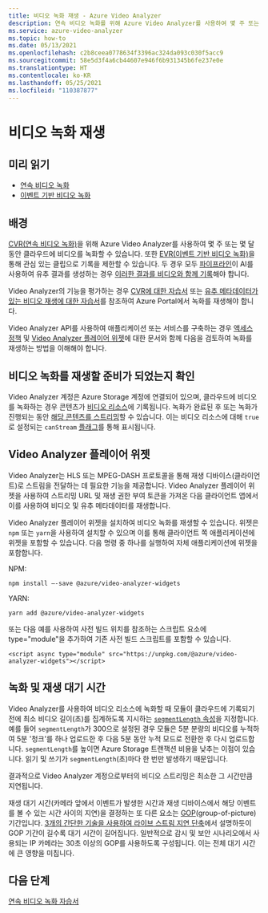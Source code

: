 ```yaml
---
title: 비디오 녹화 재생 - Azure Video Analyzer
description: 연속 비디오 녹화를 위해 Azure Video Analyzer를 사용하여 몇 주 또는 몇 달 동안 클라우드에 비디오를 녹화할 수 있습니다. 이벤트 기반 녹화를 통해 관심 있는 클립으로 녹화를 제한할 수도 있습니다. 이 문서에서는 이러한 녹화를 재생하는 방법을 설명합니다.
ms.service: azure-video-analyzer
ms.topic: how-to
ms.date: 05/13/2021
ms.openlocfilehash: c2b8ceea0778634f3396ac324da093c030f5acc9
ms.sourcegitcommit: 58e5d3f4a6cb44607e946f6b931345b6fe237e0e
ms.translationtype: HT
ms.contentlocale: ko-KR
ms.lasthandoff: 05/25/2021
ms.locfileid: "110387877"
---
```

# <a name="playback-of-video-recordings"></a>비디오 녹화 재생 

## <a name="pre-read"></a>미리 읽기  

* [연속 비디오 녹화](continuous-video-recording.md)
* [이벤트 기반 비디오 녹화](event-based-video-recording-concept.md)

## <a name="background"></a>배경  

[CVR(연속 비디오 녹화)](continuous-video-recording.md)을 위해 Azure Video Analyzer를 사용하여 몇 주 또는 몇 달 동안 클라우드에 비디오를 녹화할 수 있습니다. 또한 [EVR(이벤트 기반 비디오 녹화)](event-based-video-recording-concept.md)을 통해 관심 있는 클립으로 기록을 제한할 수 있습니다. 두 경우 모두 [파이프라인](pipeline.md)이 AI를 사용하여 유추 결과를 생성하는 경우 [이러한 결과를 비디오와 함께 기록](record-stream-inference-data-with-video.md)해야 합니다. 

Video Analyzer의 기능을 평가하는 경우 [CVR에 대한 자습서](use-continuous-video-recording.md) 또는 [유추 메타데이터가 있는 비디오 재생에 대한 자습서](record-stream-inference-data-with-video.md)를 참조하여 Azure Portal에서 녹화를 재생해야 합니다.

Video Analyzer API를 사용하여 애플리케이션 또는 서비스를 구축하는 경우 [액세스 정책](access-policies.md) 및 [Video Analyzer 플레이어 위젯](player-widget.md)에 대한 문서와 함께 다음을 검토하여 녹화를 재생하는 방법을 이해해야 합니다.

<!-- TODO - add a section here about 1P/3P SaaS and how to use widgets to allow end users to view videos without talking to ARM APIs -->

## <a name="determining-that-a-video-recording-is-ready-for-playback"></a>비디오 녹화를 재생할 준비가 되었는지 확인

Video Analyzer 계정은 Azure Storage 계정에 연결되어 있으며, 클라우드에 비디오를 녹화하는 경우 콘텐츠가 [비디오 리소스](terminology.md#video)에 기록됩니다. 녹화가 완료된 후 또는 녹화가 진행되는 동안 [해당 콘텐츠를 스트리밍](terminology.md#streaming)할 수 있습니다. 이는 비디오 리소스에 대해 `true`로 설정되는 `canStream` [플래그](https://github.com/Azure/azure-rest-api-specs/blob/master/specification/videoanalyzer/resource-manager/Microsoft.Media/preview/2021-05-01-preview/Videos.json)를 통해 표시됩니다. 

## <a name="video-analyzer-player-widget"></a>Video Analyzer 플레이어 위젯
Video Analyzer는 HLS 또는 MPEG-DASH 프로토콜을 통해 재생 디바이스(클라이언트)로 스트림을 전달하는 데 필요한 기능을 제공합니다. Video Analyzer 플레이어 위젯을 사용하여 스트리밍 URL 및 재생 권한 부여 토큰을 가져온 다음 클라이언트 앱에서 이를 사용하여 비디오 및 유추 메타데이터를 재생합니다.

Video Analyzer 플레이어 위젯을 설치하여 비디오 녹화를 재생할 수 있습니다. 위젯은 `npm` 또는 `yarn`을 사용하여 설치할 수 있으며 이를 통해 클라이언트 쪽 애플리케이션에 위젯을 포함할 수 있습니다. 다음 명령 중 하나를 실행하여 자체 애플리케이션에 위젯을 포함합니다.

NPM:
```
npm install –-save @azure/video-analyzer-widgets
```
YARN:
```
yarn add @azure/video-analyzer-widgets 
```
또는 다음 예를 사용하여 사전 빌드 위치를 참조하는 스크립트 요소에 type="module"을 추가하여 기존 사전 빌드 스크립트를 포함할 수 있습니다.

```
<script async type="module" src="https://unpkg.com/@azure/video-analyzer-widgets"></script> 
``` 

## <a name="recording-and-playback-latencies"></a>녹화 및 재생 대기 시간

Video Analyzer를 사용하여 비디오 리소스에 녹화할 때 모듈이 클라우드에 기록되기 전에 최소 비디오 길이(초)를 집계하도록 지시하는 [`segmentLength` 속성](https://github.com/Azure/azure-rest-api-specs/blob/master/specification/videoanalyzer/data-plane/VideoAnalyzer.Edge/preview/1.0.0/AzureVideoAnalyzer.json)을 지정합니다. 예를 들어 `segmentLength`가 300으로 설정된 경우 모듈은 5분 분량의 비디오를 누적하여 5분 '청크'를 하나 업로드한 후 다음 5분 동안 누적 모드로 전환한 후 다시 업로드합니다. `segmentLength`를 높이면 Azure Storage 트랜잭션 비용을 낮추는 이점이 있습니다. 읽기 및 쓰기가 `segmentLength`(초)마다 한 번만 발생하기 때문입니다.

결과적으로 Video Analyzer 계정으로부터의 비디오 스트리밍은 최소한 그 시간만큼 지연됩니다. 

재생 대기 시간(카메라 앞에서 이벤트가 발생한 시간과 재생 디바이스에서 해당 이벤트를 볼 수 있는 시간 사이의 지연)을 결정하는 또 다른 요소는 [GOP](https://en.wikipedia.org/wiki/Group_of_pictures)(group-of-picture) 기간입니다. [3개의 간단한 기술을 사용하여 라이브 스트림 지연 단축](https://medium.com/vrt-digital-studio/reducing-the-delay-of-live-streams-by-using-3-simple-techniques-e8e028b0a641)에서 설명하듯이 GOP 기간이 길수록 대기 시간이 길어집니다. 일반적으로 감시 및 보안 시나리오에서 사용되는 IP 카메라는 30초 이상의 GOP를 사용하도록 구성됩니다. 이는 전체 대기 시간에 큰 영향을 미칩니다.

## <a name="next-steps"></a>다음 단계

[연속 비디오 녹화 자습서](use-continuous-video-recording.md)
